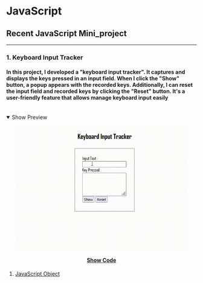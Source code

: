 # JavaScript
## Recent JavaScript Mini_project 
---
### 1. __Keyboard Input Tracker__
#### In this project, I developed a "keyboard input tracker". It captures and displays the keys pressed in an input field. When I click the "__Show__" button, a __popup__ appears with the recorded keys. Additionally, I can reset the input field and recorded keys by clicking the "__Reset__" button. It's a user-friendly feature that allows manage keyboard input easily <br><br>
     
<details open>
<summary>Show Preview</summary><br>

<img align="center" style="display: block;margin: 0 auto;" src='JavaScripts/practice/JS-Event_keydown/KEYBOARD_TRACKER.gif' width="450"/>
</details>  
    
<div style="text-align: center;">
  <h4>
    <a href="#" style="display: inline-block;">Show Code</a>
  </h4>
</div>




1. [JavaScript Object](https://github.com/dizas9/Full_Stack_webDev/blob/main/JavaScripts/Js_object.md)

